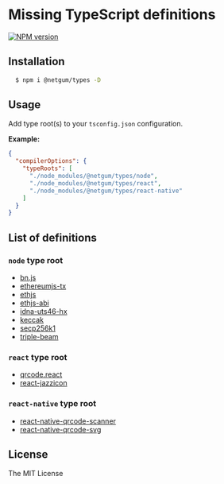 # Missing TypeScript definitions

[![NPM version][npm-image]][npm-url]

## Installation

```bash
  $ npm i @netgum/types -D
```

## Usage

Add type root(s) to your `tsconfig.json` configuration.

**Example:**
```json
{
  "compilerOptions": {
    "typeRoots": [
      "./node_modules/@netgum/types/node",
      "./node_modules/@netgum/types/react",
      "./node_modules/@netgum/types/react-native"
    ]
  }
}
```

## List of definitions

### `node` type root

* [bn.js](https://npmjs.com/package/bn.js)
* [ethereumjs-tx](https://npmjs.com/package/ethereumjs-tx)
* [ethjs](https://npmjs.com/package/ethjs)
* [ethjs-abi](https://npmjs.com/package/ethjs-abi)
* [idna-uts46-hx](https://npmjs.com/package/idna-uts46-hx)
* [keccak](https://npmjs.com/package/keccak)
* [secp256k1](https://npmjs.com/package/secp256k1)
* [triple-beam](https://npmjs.com/package/triple-beam)

### `react` type root

* [qrcode.react](https://npmjs.com/package/qrcode.react)
* [react-jazzicon](https://npmjs.com/package/react-jazzicon)

### `react-native` type root

* [react-native-qrcode-scanner](https://npmjs.com/package/react-native-qrcode-scanner)
* [react-native-qrcode-svg](https://npmjs.com/package/react-native-qrcode-svg)

## License

The MIT License

[npm-image]: https://badge.fury.io/js/%40netgum%2Ftypes.svg
[npm-url]: https://npmjs.org/package/@netgum/types

